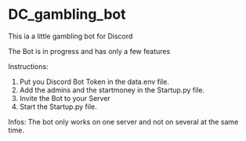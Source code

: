 # DC_gambling_bot
This ia a little gambling bot for Discord

The Bot is in progress and has only a few features

Instructions:
1. Put you Discord Bot Token in the data.env file.
2. Add the admins and the startmoney in the Startup.py file.
3. Invite the Bot to your Server
4. Start the Startup.py file.

Infos:
The bot only works on one server and not on several at the same time.

